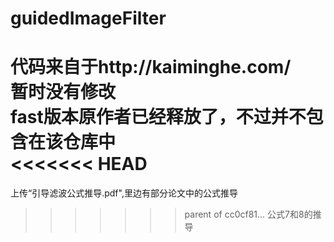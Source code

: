 # guidedImageFilter
代码来自于http://kaiminghe.com/  
暂时没有修改  
fast版本原作者已经释放了，不过并不包含在该仓库中  
<<<<<<< HEAD
=======

上传“引导滤波公式推导.pdf",里边有部分论文中的公式推导
>>>>>>> parent of cc0cf81... 公式7和8的推导
